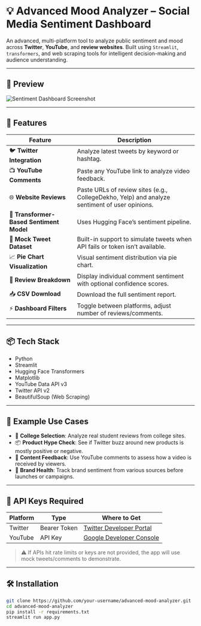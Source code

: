 # 💡 Advanced Mood Analyzer – Social Media Sentiment Dashboard

An advanced, multi-platform tool to analyze public sentiment and mood across **Twitter**, **YouTube**, and **review websites**. Built using `Streamlit`, `transformers`, and web scraping tools for intelligent decision-making and audience understanding.

---

## 📸 Preview

![Sentiment Dashboard Screenshot](screenshots/16e72896-6a2c-45ff-97b1-4c9d6e1a2fda.png)

---

## 🚀 Features

| Feature | Description |
|--------|-------------|
| 🐦 **Twitter Integration** | Analyze latest tweets by keyword or hashtag. |
| 📺 **YouTube Comments** | Paste any YouTube link to analyze video feedback. |
| 🌐 **Website Reviews** | Paste URLs of review sites (e.g., CollegeDekho, Yelp) and analyze sentiment of user opinions. |
| 🧠 **Transformer-Based Sentiment Model** | Uses Hugging Face’s sentiment pipeline. |
| 💬 **Mock Tweet Dataset** | Built-in support to simulate tweets when API fails or token isn’t available. |
| 📈 **Pie Chart Visualization** | Visual sentiment distribution via pie chart. |
| 📑 **Review Breakdown** | Display individual comment sentiment with optional confidence scores. |
| 📥 **CSV Download** | Download the full sentiment report. |
| ⚡ **Dashboard Filters** | Toggle between platforms, adjust number of reviews/comments. |

---

## 📦 Tech Stack

- Python
- Streamlit
- Hugging Face Transformers
- Matplotlib
- YouTube Data API v3
- Twitter API v2
- BeautifulSoup (Web Scraping)

---

## 🧪 Example Use Cases

- 🏫 **College Selection**: Analyze real student reviews from college sites.
- 📦 **Product Hype Check**: See if Twitter buzz around new products is mostly positive or negative.
- 🎥 **Content Feedback**: Use YouTube comments to assess how a video is received by viewers.
- 🏢 **Brand Health**: Track brand sentiment from various sources before launches or campaigns.

---

## 🔐 API Keys Required

| Platform | Type | Where to Get |
|----------|------|---------------|
| Twitter | Bearer Token | [Twitter Developer Portal](https://developer.twitter.com/) |
| YouTube | API Key | [Google Developer Console](https://console.developers.google.com/) |

> ⚠️ If APIs hit rate limits or keys are not provided, the app will use mock tweets/comments to demonstrate.

---

## 🛠 Installation

```bash
git clone https://github.com/your-username/advanced-mood-analyzer.git
cd advanced-mood-analyzer
pip install -r requirements.txt
streamlit run app.py
